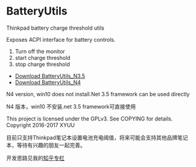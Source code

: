 # BatteryUtils

Thinkpad battery charge threshold utils

Exposes ACPI interface for battery controls.

1. Turn off the monitor
2. start charge threshold
3. stop charge threshold

* [Download BatteryUtils_N3.5](https://raw.githubusercontent.com/XYUU/BatteryUtils/master/BatteryUtils/bin/Release/BatteryUtils.exe)
* [Download BatteryUtils_N4](https://raw.githubusercontent.com/XYUU/BatteryUtils/master/BatteryUtils/bin/Release/BatteryUtils_N4.exe)

N4 version, win10 does not install.Net 3.5 framework can be used directly

N4 版本，win10 不安装.net 3.5 framework可直接使用

This project is licensed under the GPLv3. See COPYING for details.
Copyright 2016-2017 XYUU

目前只支持Thinkpad笔记本设置电池充电阈值，将来可能会支持其他品牌笔记本，等待有兴趣的朋友一起完善。

开发思路见我的[知乎专栏](https://zhuanlan.zhihu.com/p/20706403)
